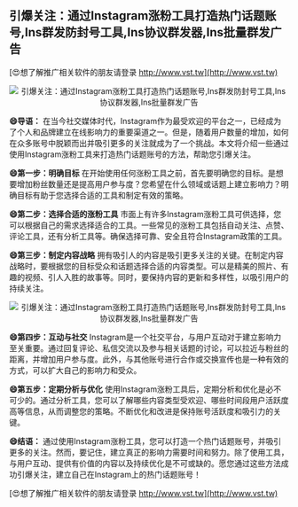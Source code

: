 ## **引爆关注：通过Instagram涨粉工具打造热门话题账号,Ins群发防封号工具,Ins协议群发器,Ins批量群发广告**

[😍想了解推广相关软件的朋友请登录 http://www.vst.tw](http://www.vst.tw)

 <center><img src="https://vst.tw/MP4/tuiguang/png/6.png" alt="引爆关注：通过Instagram涨粉工具打造热门话题账号,Ins群发防封号工具,Ins协议群发器,Ins批量群发广告"></center>

**😄导语：**
在当今社交媒体时代，Instagram作为最受欢迎的平台之一，已经成为了个人和品牌建立在线影响力的重要渠道之一。但是，随着用户数量的增加，如何在众多账号中脱颖而出并吸引更多的关注就成为了一个挑战。本文将介绍一些通过使用Instagram涨粉工具来打造热门话题账号的方法，帮助您引爆关注。

**😄第一步：明确目标**
在开始使用任何涨粉工具之前，首先要明确您的目标。是想要增加粉丝数量还是提高用户参与度？您希望在什么领域或话题上建立影响力？明确目标有助于您选择合适的工具和制定有效的策略。

**😄第二步：选择合适的涨粉工具**
市面上有许多Instagram涨粉工具可供选择，您可以根据自己的需求选择适合的工具。一些常见的涨粉工具包括自动关注、点赞、评论工具，还有分析工具等。确保选择可靠、安全且符合Instagram政策的工具。

**😄第三步：制定内容战略**
拥有吸引人的内容是吸引更多关注的关键。在制定内容战略时，要根据您的目标受众和话题选择合适的内容类型。可以是精美的照片、有趣的视频、引人入胜的故事等。同时，要保持内容的更新和多样性，以吸引用户的持续关注。

 <center><img src="https://vst.tw/MP4/tuiguang/png/7.png" alt="引爆关注：通过Instagram涨粉工具打造热门话题账号,Ins群发防封号工具,Ins协议群发器,Ins批量群发广告"></center>

**😄第四步：互动与社交**
Instagram是一个社交平台，与用户互动对于建立影响力至关重要。通过回复评论、私信交流以及参与相关话题的讨论，可以拉近与粉丝的距离，并增加用户参与度。此外，与其他账号进行合作或交换宣传也是一种有效的方式，可以扩大自己的影响力和受众。

**😄第五步：定期分析与优化**
使用Instagram涨粉工具后，定期分析和优化是必不可少的。通过分析工具，您可以了解哪些内容类型受欢迎、哪些时间段用户活跃度高等信息，从而调整您的策略。不断优化和改进是保持账号活跃度和吸引力的关键。

**😄结语：**
通过使用Instagram涨粉工具，您可以打造一个热门话题账号，并吸引更多的关注。然而，要记住，建立真正的影响力需要时间和努力。除了使用工具，与用户互动、提供有价值的内容以及持续优化是不可或缺的。愿您通过这些方法成功引爆关注，建立自己在Instagram上的热门话题账号！

[😍想了解推广相关软件的朋友请登录 http://www.vst.tw](http://www.vst.tw)



